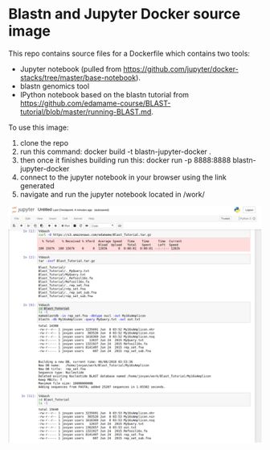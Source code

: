 # Blastn and Jupyter Docker source image

This repo contains source files for a Dockerfile which contains two tools:
 - Jupyter notebook (pulled from https://github.com/jupyter/docker-stacks/tree/master/base-notebook).  
 - blastn genomics tool 
 - IPython notebook based on the blastn tutorial from https://github.com/edamame-course/BLAST-tutorial/blob/master/running-BLAST.md. 

To use this image:
1) clone the repo
2) run this command: docker build -t blastn-jupyter-docker .
3) then once it finishes building run this: docker run -p 8888:8888 blastn-jupyter-docker
4) connect to the jupyter notebook in your browser using the link generated
5) navigate and run the jupyter notebook located in /work/

[![blastn-jupyter-notebook](/images/blast-jupyter-notebook.png)]()
